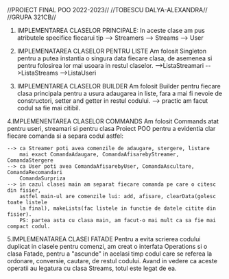 //PROIECT FINAL POO 2022-2023//
//TOBESCU DALYA-ALEXANDRA//
//GRUPA 321CB//


1. IMPLEMENTAREA CLASELOR PRINCIPALE:
   In aceste clase am pus atributele specifice fiecarui tip 
    --> Streamers 
    --> Streams 
    --> User 

2. IMPLEMENATAREA CLASELOR PENTRU LISTE
   Am folosit Singleton pentru a putea instantia o singura data fiecare clasa,
   de asemenea si pentru folosirea lor mai usoara in restul claselor.
   -->ListaStreamari
   -->ListaStreams
   -->ListaUseri

3. IMPLEMENTAREA CLASELOR BUILDER
   Am folosit Builder pentru fiecare clasa principala pentru a usura adaugarea in 
   liste, fara a mai fi nevoie de constructori, setter and getter in restul codului.
   --> practic am facut codul sa fie mai citibil.

4.IMPLEMENENTAREA CLASELOR COMMANDS
    Am folosit Commands atat pentru useri, streamari si pentru clasa Proiect POO
    pentru a evidentia clar fiecare comanda si a separa codul astfel:
    
    --> ca Streamer poti avea comenzile de adaugare, stergere, listare
        mai exact ComandaAdaugare, ComandaAfisarebyStreamer, ComandaStergere
    --> ca User poti avea ComandaAfisarebyUser, ComandaAscultare, ComandaRecomandari
        ComandaSurpriza
    --> in cazul clasei main am separat fiecare comanda pe care o citesc din fisier,
        astfel main-ul are comenzile lui: add, afisare, clearData(golesc toate listele
        la final), makeLists(fac listele in functie de datele citite din fisier).
        PS: partea asta cu clasa main, am facut-o mai mult ca sa fie mai compact codul.

5.IMPLEMENATAREA CLASEI FATADE
    Pentru a evita scrierea codului duplicat in clasele pentru comenzi, am creat o interfata
    Operations si o clasa Fatade, pentru a "ascunde" in acelasi timp codul care se referea 
    la ordonare, conversie, cautare, de restul codului.
    Avand in vedere ca aceste operatii au legatura cu clasa Streams, totul este legat de ea.
    